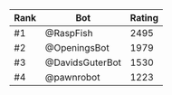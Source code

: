Rank|Bot|Rating
---|---|---
#1|@RaspFish|2495
#2|@OpeningsBot|1979
#3|@DavidsGuterBot|1530
#4|@pawnrobot|1223
